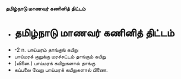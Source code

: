 **தமிழ்நாடு மாணவர் கணினித் திட்டம்**
- # தமிழ்நாடு மாணவர் கணினித் திட்டம்
- -2 n. பாய்மரம் தாங்குங் கயிறு
- பாய்மரக் குறுக்கு மரச்சட்டம் தாங்கும் கயிறு
- (வினை.) பாய்மரக் கயிறுகளால் தாங்கு
- கப்பலை வேறு பாய்மரக் கயிறுகளால் பிணை.

